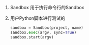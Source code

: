 

1. Sandbox 用于执行命令行的Sandbox

2. 用户Python脚本进行测试的

   ```python
   sandbox = Sandbox(project, name)
   sandbox.exec(argv, sync=True)
   sandbox.start(argv)
   
   ```

   